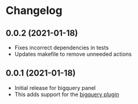 # Changelog

## 0.0.2 (2021-01-18)
- Fixes incorrect dependencies in tests
- Updates makefile to remove unneeded actions

## 0.0.1 (2021-01-18)
- Initial release for bigquery panel
- This adds support for the [bigquery
  plugin](https://grafana.com/grafana/plugins/doitintl-bigquery-datasource)

